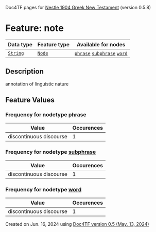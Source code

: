Doc4TF pages for [Nestle 1904 Greek New Testament](https://github.com/saulocantanhede/tfgreek2/tree/main/tf) (version 0.5.8)
# Feature: note
Data type|Feature type|Available for nodes
---|---|---
[`String`](featuresbydatatype.md#string)|[`Node`](featuresbytype.md#node)| [`phrase`](featuresbynodetype.md#phrase)  [`subphrase`](featuresbynodetype.md#subphrase)  [`word`](featuresbynodetype.md#word) 
## Description
annotation of linguistic nature
## Feature Values
### Frequency for nodetype [phrase](featuresbynodetype.md#phrase)
Value|Occurences
---|---
discontinuous discourse|1
### Frequency for nodetype [subphrase](featuresbynodetype.md#subphrase)
Value|Occurences
---|---
discontinuous discourse|1
### Frequency for nodetype [word](featuresbynodetype.md#word)
Value|Occurences
---|---
discontinuous discourse|1
 

Created on Jun. 16, 2024 using [Doc4TF version 0.5 (May. 13, 2024)](https://github.com/tonyjurg/Doc4TF/blob/main/CreateFeatureDoc.ipynb) 